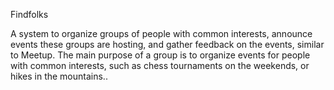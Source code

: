 Findfolks

A system to organize groups of people with common interests, announce events these groups are hosting, and gather feedback on the events, similar to Meetup. The main purpose of a group is to organize events for people with common interests, such as chess tournaments on the weekends, or hikes in the mountains..